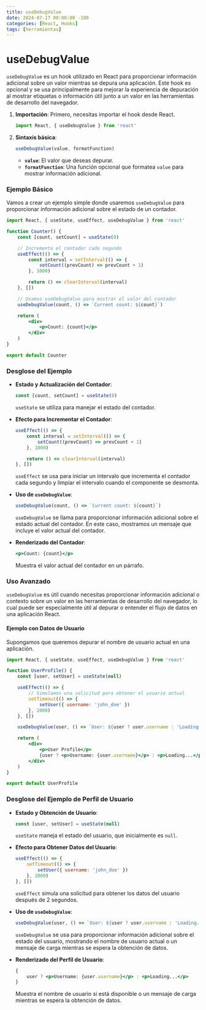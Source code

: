 ```yaml
---
title: useDebugValue
date: 2024-07-17 00:00:00 -100
categories: [React, Hooks]
tags: [herramientas]
---
```


# useDebugValue

`useDebugValue` es un hook utilizado en React para proporcionar información adicional sobre un valor mientras se depura una aplicación. Este hook es opcional y se usa principalmente para mejorar la experiencia de depuración al mostrar etiquetas o información útil junto a un valor en las herramientas de desarrollo del navegador.

1. **Importación**: Primero, necesitas importar el hook desde React.

    ```jsx
    import React, { useDebugValue } from 'react'
    ```

2. **Sintaxis básica**:
    ```jsx
    useDebugValue(value, formatFunction)
    ```
    - **`value`**: El valor que deseas depurar.
    - **`formatFunction`**: Una función opcional que formatea `value` para mostrar información adicional.

### Ejemplo Básico

Vamos a crear un ejemplo simple donde usaremos `useDebugValue` para proporcionar información adicional sobre el estado de un contador.

```jsx
import React, { useState, useEffect, useDebugValue } from 'react'

function Counter() {
    const [count, setCount] = useState(0)

    // Incrementa el contador cada segundo
    useEffect(() => {
        const interval = setInterval(() => {
            setCount((prevCount) => prevCount + 1)
        }, 1000)

        return () => clearInterval(interval)
    }, [])

    // Usamos useDebugValue para mostrar el valor del contador
    useDebugValue(count, () => `Current count: ${count}`)

    return (
        <div>
            <p>Count: {count}</p>
        </div>
    )
}

export default Counter
```

### Desglose del Ejemplo

-   **Estado y Actualización del Contador**:

    ```jsx
    const [count, setCount] = useState(0)
    ```

    `useState` se utiliza para manejar el estado del contador.

-   **Efecto para Incrementar el Contador**:

    ```jsx
    useEffect(() => {
        const interval = setInterval(() => {
            setCount((prevCount) => prevCount + 1)
        }, 1000)

        return () => clearInterval(interval)
    }, [])
    ```

    `useEffect` se usa para iniciar un intervalo que incrementa el contador cada segundo y limpiar el intervalo cuando el componente se desmonta.

-   **Uso de `useDebugValue`**:

    ```jsx
    useDebugValue(count, () => `Current count: ${count}`)
    ```

    `useDebugValue` se llama para proporcionar información adicional sobre el estado actual del contador. En este caso, mostramos un mensaje que incluye el valor actual del contador.

-   **Renderizado del Contador**:
    ```jsx
    <p>Count: {count}</p>
    ```
    Muestra el valor actual del contador en un párrafo.

### Uso Avanzado

`useDebugValue` es útil cuando necesitas proporcionar información adicional o contexto sobre un valor en las herramientas de desarrollo del navegador, lo cual puede ser especialmente útil al depurar o entender el flujo de datos en una aplicación React.

#### Ejemplo con Datos de Usuario

Supongamos que queremos depurar el nombre de usuario actual en una aplicación.

```jsx
import React, { useState, useEffect, useDebugValue } from 'react'

function UserProfile() {
    const [user, setUser] = useState(null)

    useEffect(() => {
        // Simulamos una solicitud para obtener el usuario actual
        setTimeout(() => {
            setUser({ username: 'john_doe' })
        }, 2000)
    }, [])

    useDebugValue(user, () => `User: ${user ? user.username : 'Loading...'}`)

    return (
        <div>
            <p>User Profile</p>
            {user ? <p>Username: {user.username}</p> : <p>Loading...</p>}
        </div>
    )
}

export default UserProfile
```

### Desglose del Ejemplo de Perfil de Usuario

-   **Estado y Obtención de Usuario**:

    ```jsx
    const [user, setUser] = useState(null)
    ```

    `useState` maneja el estado del usuario, que inicialmente es `null`.

-   **Efecto para Obtener Datos del Usuario**:

    ```jsx
    useEffect(() => {
        setTimeout(() => {
            setUser({ username: 'john_doe' })
        }, 2000)
    }, [])
    ```

    `useEffect` simula una solicitud para obtener los datos del usuario después de 2 segundos.

-   **Uso de `useDebugValue`**:

    ```jsx
    useDebugValue(user, () => `User: ${user ? user.username : 'Loading...'}`)
    ```

    `useDebugValue` se usa para proporcionar información adicional sobre el estado del usuario, mostrando el nombre de usuario actual o un mensaje de carga mientras se espera la obtención de datos.

-   **Renderizado del Perfil de Usuario**:
    ```jsx
    {
        user ? <p>Username: {user.username}</p> : <p>Loading...</p>
    }
    ```
    Muestra el nombre de usuario si está disponible o un mensaje de carga mientras se espera la obtención de datos.
